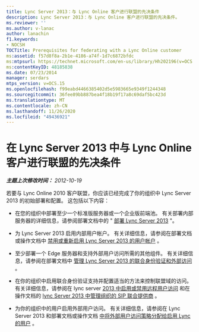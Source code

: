 ```yaml
---
title: Lync Server 2013：与 Lync Online 客户进行联盟的先决条件
description: Lync Server 2013：与 Lync Online 客户进行联盟的先决条件。
ms.reviewer: ''
ms.author: v-lanac
author: lanachin
f1.keywords:
- NOCSH
TOCTitle: Prerequisites for federating with a Lync Online customer
ms:assetid: f57d8f8a-2b1e-4186-a74f-1d7c6872bfdc
ms:mtpsurl: https://technet.microsoft.com/en-us/library/Hh202196(v=OCS.15)
ms:contentKeyID: 48185838
ms.date: 07/23/2014
manager: serdars
mtps_version: v=OCS.15
ms.openlocfilehash: f99eabd4466385402d5e5983665e9349f1244348
ms.sourcegitcommit: 36fee89bb887bea4f18b19f17a8c69daf5bc423d
ms.translationtype: MT
ms.contentlocale: zh-CN
ms.lasthandoff: 11/26/2020
ms.locfileid: "49436921"
---
```

# <a name="prerequisites-for-federating-with-a-lync-online-customer-in-lync-server-2013"></a>在 Lync Server 2013 中与 Lync Online 客户进行联盟的先决条件

<div data-xmlns="http://www.w3.org/1999/xhtml">

<div class="topic" data-xmlns="http://www.w3.org/1999/xhtml" data-msxsl="urn:schemas-microsoft-com:xslt" data-cs="https://msdn.microsoft.com/">

<div data-asp="https://msdn2.microsoft.com/asp">



</div>

<div id="mainSection">

<div id="mainBody">

<span> </span>

_**主题上次修改时间：** 2012-10-19_

若要与 Lync Online 2010 客户联盟，你应该已经完成了你的组织中 Lync Server 2013 的初始部署和配置。 这包括以下内容：

  - 在您的组织中部署至少一个标准版服务器或一个企业版前端池。 有关部署内部服务器的详细信息，请参阅部署文档中的 " [部署 Lync Server 2013](lync-server-2013-deploying-lync-server.md) "。

  - 为 Lync Server 2013 启用内部用户帐户。 有关详细信息，请参阅在部署文档或操作文档中 [禁用或重新启用 Lync Server 2013 的用户帐户](lync-server-2013-disable-or-re-enable-user-account-for-lync-server.md) 。

  - 至少部署一个 Edge 服务器和支持外部用户访问所需的其他组件。 有关详细信息，请参阅在部署文档中 [管理 Lync Server 2013 的联合身份验证和外部访问](lync-server-2013-managing-federation-and-external-access-to-lync-server-2013.md) 。

  - 在你的组织中启用联合身份验证支持并配置适当的方法来控制联盟域的访问。 有关详细信息，请参阅在 lync server [2013 中启用或禁用远程用户访问](lync-server-2013-enable-or-disable-remote-user-access.md) 和在操作文档的 [lync Server 2013 中管理组织的 SIP 联合提供商](lync-server-2013-manage-sip-federated-providers-for-your-organization.md) 。

  - 为你的组织中的用户启用外部用户访问。 有关详细信息，请参阅在 Lync Server 2013 和部署文档或操作文档 [中将外部用户访问策略分配给启用 Lync 的用户](lync-server-2013-assign-an-external-user-access-policy-to-a-lync-enabled-user.md) 。

</div>

<span> </span>

</div>

</div>

</div>

